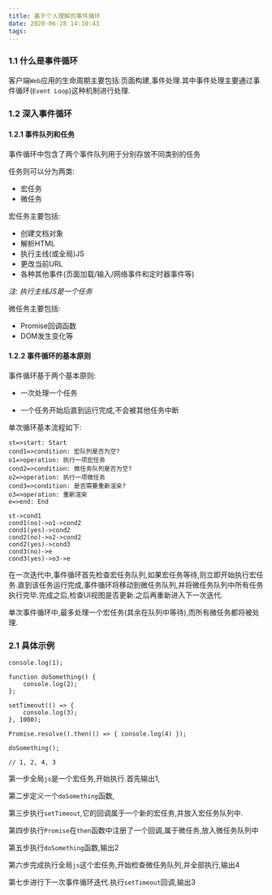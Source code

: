 ```yaml
---
title: 基于个人理解的事件循环
date: 2020-06-28 14:10:43
tags:
---
```


### 1.1 什么是事件循环

客户端`Web`应用的生命周期主要包括:页面构建,事件处理.其中事件处理主要通过事件循环(`Event Loop`)这种机制进行处理.

### 1.2 深入事件循环

#### 1.2.1 事件队列和任务

事件循环中包含了两个事件队列用于分别存放不同类别的任务

任务则可以分为两类: 
- 宏任务
- 微任务

宏任务主要包括: 

- 创建文档对象
- 解析HTML
- 执行主线(或全局)JS
- 更改当前URL
- 各种其他事件(页面加载/输入/网络事件和定时器事件等)

*注: 执行主线JS是一个任务*

微任务主要包括:

- Promise回调函数
- DOM发生变化等

#### 1.2.2 事件循环的基本原则

事件循环基于两个基本原则: 

- 一次处理一个任务

- 一个任务开始后直到运行完成,不会被其他任务中断

单次循环基本流程如下:

```flow
st=>start: Start
cond1=>condition: 宏队列是否为空?
o1=>operation: 执行一项宏任务
cond2=>condition: 微任务队列是否为空?
o2=>operation: 执行一项微任务
cond3=>condition: 是否需要重新渲染?
o3=>operation: 重新渲染
e=>end: End

st->cond1
cond1(no)->o1->cond2
cond1(yes)->cond2
cond2(no)->o2->cond2
cond2(yes)->cond3
cond3(no)->e
cond3(yes)->o3->e
```

在一次迭代中,事件循环首先检查宏任务队列,如果宏任务等待,则立即开始执行宏任务.直到该任务运行完成,事件循环将移动到微任务队列,并将微任务队列中所有任务执行完毕.完成之后,检查UI视图是否更新.之后再重新进入下一次迭代.

单次事件循环中,最多处理一个宏任务(其余在队列中等待),而所有微任务都将被处理.

### 2.1 具体示例

```
console.log(1);

function doSomething() {
    console.log(2);
};

setTimeout(() => {
    console.log(3);
}, 1000);

Promise.resolve().then(() => { console.log(4) });

doSomething();

// 1, 2, 4, 3

```

第一步全局`js`是一个宏任务,开始执行.首先输出1,

第二步定义一个`doSomething`函数,

第三步执行`setTimeout`,它的回调属于一个新的宏任务,并放入宏任务队列中.

第四步执行`Promise`在`then`函数中注册了一个回调,属于微任务,放入微任务队列中

第五步执行`doSomething`函数,输出2

第六步完成执行全局`js`这个宏任务,开始检查微任务队列,并全部执行,输出4

第七步进行下一次事件循环迭代.执行`setTimeout`回调,输出3
